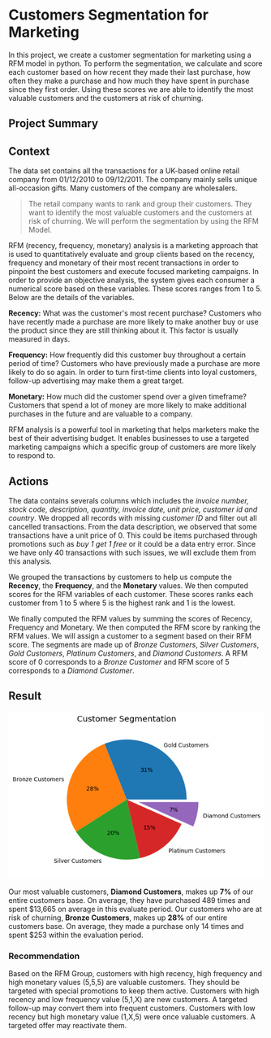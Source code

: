 # Customers Segmentation for Marketing
 In this project, we create a customer segmentation for marketing using a RFM model in python. To perform the segmentation, we calculate and score each customer based on how recent they made their last purchase, how often they make a purchase and how much they have spent in purchase since they first order. Using these scores we are able to identify the most valuable customers and the customers at risk of churning.

 ## Project Summary

## Context

The data set contains all the transactions for a UK-based online retail company from 01/12/2010 to 09/12/2011. The company mainly sells unique all-occasion gifts. Many customers of the company are wholesalers.

> The retail company wants to rank and group their customers. They want to identify the most valuable customers and the customers at risk of churning. We will perform the segmentation by using the RFM Model.

RFM (recency, frequency, monetary) analysis is a marketing approach that is used to quantitatively evaluate and group clients based on the recency, frequency and monetary of their most recent transactions in order to pinpoint the best customers and execute focused marketing campaigns. In order to provide an objective analysis, the system gives each consumer a numerical score based on these variables. These scores ranges from 1 to 5. Below are the details of the variables.

**Recency:** What was the customer's most recent purchase? Customers who have recently made a purchase are more likely to make another buy or use the product since they are still thinking about it. This factor is usually measured in days.

**Frequency:** How frequently did this customer buy throughout a certain period of time? Customers who have previously made a purchase are more likely to do so again. In order to turn first-time clients into loyal customers, follow-up advertising may make them a great target.

**Monetary:** How much did the customer spend over a given timeframe? Customers that spend a lot of money are more likely to make additional purchases in the future and are valuable to a company.

RFM analysis is a powerful tool in marketing that helps marketers make the best of their advertising budget. It enables businesses to use a targeted marketing campaigns which a specific group of customers are more likely to respond to.

## Actions

The data contains severals columns which includes the *invoice number, stock code, description, quantity, invoice date, unit price, customer id and country*. We dropped all records with missing *customer ID* and filter out all cancelled transactions. From the data description, we observed that some transactions have a unit price of 0. This could be items purchased through promotions such as *buy 1 get 1 free* or it could be a data entry error. Since we have only 40 transactions with such issues, we will exclude them from this analysis.

We grouped the transactions by customers to help us compute the **Recency**, the **Frequency**, and the **Monetary** values. We then computed scores for the RFM variables of each customer. These scores ranks each customer from 1 to 5 where 5 is the highest rank and 1 is the lowest.

We finally computed the RFM values by summing the scores of Recency, Frequency and Monetary. We then computed the RFM score by ranking the RFM values. We will assign a customer to a segment based on their RFM score. The segments are made up of *Bronze Customers*, *Silver Customers*, *Gold Customers*, *Platinum Customers*, and *Diamond Customers*. A RFM score of 0 corresponds to a *Bronze Customer* and RFM score of 5 corresponds to a *Diamond Customer*.

## Result
![CustomersSegments](./img/segments.png)

Our most valuable customers, **Diamond Customers**, makes up **7%** of our entire customers base. On average, they have purchased 489 times and spent $13,665 on average in this evaluate period. Our customers who are at risk of churning, **Bronze Customers**, makes up **28%** of our entire customers base. On average, they made a purchase only 14 times and spent $253 within the evaluation period.

### Recommendation
Based on the RFM Group, customers with high recency, high frequency and high monetary values (5,5,5) are valuable customers. They should be targeted with special promotions to keep them active.
Customers with high recency and low frequency value (5,1,X) are new customers. A targeted follow-up may convert them into frequent customers.
Customers with low recency but high monetary value (1,X,5) were once valuable customers. A targeted offer may reactivate them.